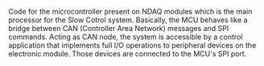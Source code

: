 Code for the microcontroller present on NDAQ modules which is the main processor for the Slow Cotrol system. Basically, the MCU behaves like a bridge between CAN (Controller Area Network) messages and SPI commands. Acting as CAN node, the system is accessible by a control application that implements full I/O operations to peripheral devices on the electronic module. Those devices are  connected to the MCU's SPI port.